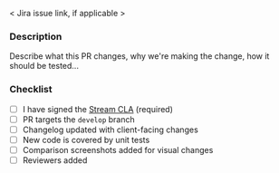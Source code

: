 < Jira issue link, if applicable >

### Description

Describe what this PR changes, why we're making the change, how it should be tested...

### Checklist

- [ ] I have signed the [Stream CLA](https://docs.google.com/forms/d/e/1FAIpQLScFKsKkAJI7mhCr7K9rEIOpqIDThrWxuvxnwUq2XkHyG154vQ/viewform) (required)
- [ ] PR targets the `develop` branch
- [ ] Changelog updated with client-facing changes
- [ ] New code is covered by unit tests
- [ ] Comparison screenshots added for visual changes
- [ ] Reviewers added
